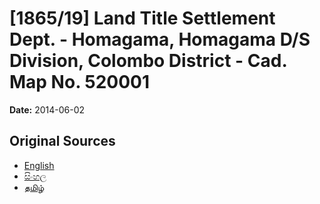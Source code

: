 # [1865/19] Land Title Settlement Dept. - Homagama, Homagama D/S Division, Colombo District - Cad. Map No. 520001

**Date:** 2014-06-02

## Original Sources

- [English](https://documents.gov.lk/view/extra-gazettes/2014/6/1865-19_E.pdf)
- [සිංහල](https://documents.gov.lk/view/extra-gazettes/2014/6/1865-19_S.pdf)
- [தமிழ்](https://documents.gov.lk/view/extra-gazettes/2014/6/1865-19_T.pdf)
